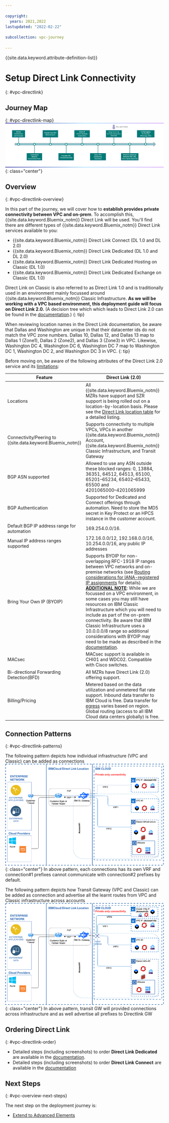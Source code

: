 ```yaml
---

copyright:
  years: 2021,2022
lastupdated: "2022-02-22"

subcollection: vpc-journey

---
```


{{site.data.keyword.attribute-definition-list}}

# Setup Direct Link Connectivity
{: #vpc-directlink}

## Journey Map
{: #vpc-directlink-map}
![Architecture](images/directlink/journey-map.png){: class="center"}

## Overview
{: #vpc-directlink-overview}

In this part of the journey, we will cover how to **establish provides private connectivity between VPC and on-prem**. To accomplish this, {{site.data.keyword.Bluemix_notm}} Direct Link will be used. You'll find there are different types of {{site.data.keyword.Bluemix_notm}} Direct Link services available to you:

- {{site.data.keyword.Bluemix_notm}} Direct Link Connect (DL 1.0 and DL 2.0)
- {{site.data.keyword.Bluemix_notm}} Direct Link Dedicated (DL 1.0 and DL 2.0)
- {{site.data.keyword.Bluemix_notm}} Direct Link Dedicated Hosting on Classic (DL 1.0)
- {{site.data.keyword.Bluemix_notm}} Direct Link Dedicated Exchange on Classic (DL 1.0)

Direct Link on Classic is also referred to as Direct Link 1.0 and is traditionally used in an environment mainly focussed around {{site.data.keyword.Bluemix_notm}} Classic Infrastructure. **As we will be working with a VPC based environment, this deployment guide will focus on Direct Link 2.0.** (A decision tree which which leads to Direct Link 2.0 can be found in the [documentation](https://{DomainName}/docs/direct-link?topic=direct-link-get-started-with-ibm-cloud-direct-link#get-started-solution-to-order).)
{: tip}

When reviewing location names in the Direct Link documentation, be aware that Dallas and Washington are unique in that their datacenter ids do not match the VPC zone numbers. Dallas 10, Dallas 12, and Dallas 13 map to Dallas 1 (Zone1), Dallas 2 (Zone2), and Dallas 3 (Zone3) in VPC. Likewise, Washington DC 4, Washington DC 6, Washington DC 7 map to Washington DC 1, Washington DC 2, and Washington DC 3 in VPC. 
{: tip}

Before moving on, be aware of the following attributes of the Direct Link 2.0 service and its [limitations](https://{DomainName}/docs/dl?topic=dl-known-limitations):


| Feature                                     | Direct Link (2.0)                                            |
| ------------------------------------------- | ------------------------------------------------------------ |
| Locations                                   | All {{site.data.keyword.Bluemix_notm}} MZRs have support and SZR support is being rolled out on a location-by-location basis. Please see the [Direct Link location table](https://{DomainName}/docs/direct-link?topic=direct-link-get-started-with-ibm-cloud-direct-link#get-started-solution-to-order) for a detailed listing. |
| Connectivity/Peering to {{site.data.keyword.Bluemix_notm}}           | Supports connectivity to multiple VPCs, VPCs in another {{site.data.keyword.Bluemix_notm}} Account, {{site.data.keyword.Bluemix_notm}} Classic Infrastructure, and Transit Gateway |
| BGP ASN supported                           | Allowed to use any ASN outside these blocked ranges: 0, 13884, 36351, 64512, 64513, 65100, 65201‍–‍65234, 65402‍–‍65433, 65500 and 4201065000‍–‍4201065999 |
| BGP Authentication                          | Supported for Dedicated and Connect offerings through automation. Need to store the MD5 secret in Key Protect or an HPCS instance in the customer account. |
| Default BGP IP address range for automation | 169.254.0.0/16.                                              |
| Manual IP address ranges supported          | 172.16.0.0/12, 192.168.0.0/16, 10.254.0.0/16, any public IP addresses |
| Bring Your Own IP (BYOIP)                   | Supports BYOIP for non-overlapping RFC-1918 IP ranges between VPC networks and on-premise networks (see [Routing considerations for IANA-registered IP assignments](https://{DomainName}/docs/vpc?topic=vpc-interconnectivity#routing-considerations-iana) for details).  **<u>ADDITIONAL NOTE</u>**: While we are focussed on a VPC environment, in some cases you may still have resources on IBM Classic Infrastructure which you will need to include as part of the on-prem connectivity. Be aware that IBM Classic Infrastructure uses a 10.0.0.0/8 range so additional considerations with BYOIP may need to be made as described in the [documentation](https://{DomainName}/docs/vpc?topic=vpc-interconnectivity#routing-considerations-iana). |
| MACsec                                      | MACsec support is available in CHI01 and WDC02. Compatible with Cisco switches. |
| Bi-directional Forwarding Detection(BFD)    | All MZRs have Direct Link (2.0) offering support.            |
| Billing/Pricing                             | Metered based on the data utilization and unmetered flat rate support. Inbound data transfer to IBM Cloud is free. Data transfer for [egress](https://{DomainName}/docs/dl?topic=dl-pricing-for-ibm-cloud-dl#metered-data-transfer-charge) varies based on region. Global routing (access to all IBM Cloud data centers globally) is free. |

## Connection Patterns
{: #vpc-directlink-patterns}

The following pattern  depicts how individual infrastructure  (VPC and Classic) can be added as connections
![dl-directconnections](images/directlink/DL_Pattern_VPC_DirectConnections.png){: class="center"}
In above pattern, each connections has its own VRF and connection#1 prefixes cannot communicate with connection#2 prefixes by default. 

The following pattern  depicts how Transit Gateway (VPC and Classic) can be added as connection and advertise all the learnt routes from VPC and Classic infrastructure across accounts
![dl-directconnections](images/directlink/DL_Pattern_VPC_TransitGW.png){: class="center"}
In above pattern, transit GW will provided connections across infrastructure and as well advertise all prefixes to Directlink GW

## Ordering Direct Link
{: #vpc-directlink-order}

* Detailed steps (including screenshots) to order **Direct Link Dedicated** are available in the [documentation](/docs/dl?topic=dl-how-to-order-ibm-cloud-dl-dedicated).
* Detailed steps (including screenshots) to order **Direct Link Connect** are available in the [documentation](/docs/dl?topic=dl-how-to-order-ibm-cloud-dl-connect)




## Next Steps
{: #vpc-overview-next-steps}

The next step on the deployment journey is:
* [Extend to Advanced Elements](/docs/vpc-journey?topic=vpc-journey-vpc-advanced-elements)
